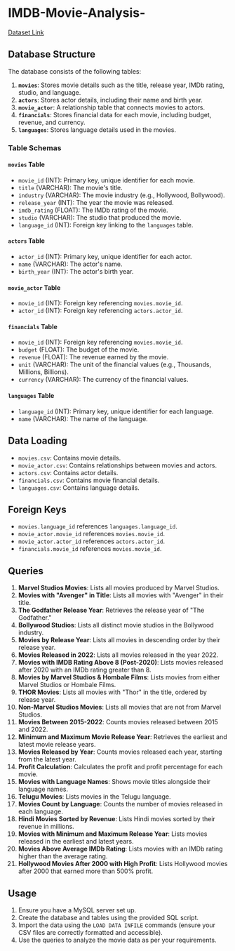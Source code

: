 ﻿# IMDB-Movie-Analysis-
[Dataset Link](https://docs.google.com/spreadsheets/d/1in1xkssJYKpXloGGQaMTcfaAwYx3mSoM/edit?gid=839469216#gid=839469216)

## Database Structure

The database consists of the following tables:

1. **`movies`**: Stores movie details such as the title, release year, IMDb rating, studio, and language.
2. **`actors`**: Stores actor details, including their name and birth year.
3. **`movie_actor`**: A relationship table that connects movies to actors.
4. **`financials`**: Stores financial data for each movie, including budget, revenue, and currency.
5. **`languages`**: Stores language details used in the movies.

### Table Schemas

#### `movies` Table
- `movie_id` (INT): Primary key, unique identifier for each movie.
- `title` (VARCHAR): The movie's title.
- `industry` (VARCHAR): The movie industry (e.g., Hollywood, Bollywood).
- `release_year` (INT): The year the movie was released.
- `imdb_rating` (FLOAT): The IMDb rating of the movie.
- `studio` (VARCHAR): The studio that produced the movie.
- `language_id` (INT): Foreign key linking to the `languages` table.

#### `actors` Table
- `actor_id` (INT): Primary key, unique identifier for each actor.
- `name` (VARCHAR): The actor's name.
- `birth_year` (INT): The actor's birth year.

#### `movie_actor` Table
- `movie_id` (INT): Foreign key referencing `movies.movie_id`.
- `actor_id` (INT): Foreign key referencing `actors.actor_id`.

#### `financials` Table
- `movie_id` (INT): Foreign key referencing `movies.movie_id`.
- `budget` (FLOAT): The budget of the movie.
- `revenue` (FLOAT): The revenue earned by the movie.
- `unit` (VARCHAR): The unit of the financial values (e.g., Thousands, Millions, Billions).
- `currency` (VARCHAR): The currency of the financial values.

#### `languages` Table
- `language_id` (INT): Primary key, unique identifier for each language.
- `name` (VARCHAR): The name of the language.

## Data Loading

- `movies.csv`: Contains movie details.
- `movie_actor.csv`: Contains relationships between movies and actors.
- `actors.csv`: Contains actor details.
- `financials.csv`: Contains movie financial details.
- `languages.csv`: Contains language details.

## Foreign Keys
- `movies.language_id` references `languages.language_id`.
- `movie_actor.movie_id` references `movies.movie_id`.
- `movie_actor.actor_id` references `actors.actor_id`.
- `financials.movie_id` references `movies.movie_id`.

## Queries
1. **Marvel Studios Movies**: Lists all movies produced by Marvel Studios.
2. **Movies with "Avenger" in Title**: Lists all movies with "Avenger" in their title.
3. **The Godfather Release Year**: Retrieves the release year of "The Godfather."
4. **Bollywood Studios**: Lists all distinct movie studios in the Bollywood industry.
5. **Movies by Release Year**: Lists all movies in descending order by their release year.
6. **Movies Released in 2022**: Lists all movies released in the year 2022.
7. **Movies with IMDB Rating Above 8 (Post-2020)**: Lists movies released after 2020 with an IMDb rating greater than 8.
8. **Movies by Marvel Studios & Hombale Films**: Lists movies from either Marvel Studios or Hombale Films.
9. **THOR Movies**: Lists all movies with "Thor" in the title, ordered by release year.
10. **Non-Marvel Studios Movies**: Lists all movies that are not from Marvel Studios.
11. **Movies Between 2015-2022**: Counts movies released between 2015 and 2022.
12. **Minimum and Maximum Movie Release Year**: Retrieves the earliest and latest movie release years.
13. **Movies Released by Year**: Counts movies released each year, starting from the latest year.
14. **Profit Calculation**: Calculates the profit and profit percentage for each movie.
15. **Movies with Language Names**: Shows movie titles alongside their language names.
16. **Telugu Movies**: Lists movies in the Telugu language.
17. **Movies Count by Language**: Counts the number of movies released in each language.
18. **Hindi Movies Sorted by Revenue**: Lists Hindi movies sorted by their revenue in millions.
19. **Movies with Minimum and Maximum Release Year**: Lists movies released in the earliest and latest years.
20. **Movies Above Average IMDb Rating**: Lists movies with an IMDb rating higher than the average rating.
21. **Hollywood Movies After 2000 with High Profit**: Lists Hollywood movies after 2000 that earned more than 500% profit.

## Usage
1. Ensure you have a MySQL server set up.
2. Create the database and tables using the provided SQL script.
3. Import the data using the `LOAD DATA INFILE` commands (ensure your CSV files are correctly formatted and accessible).
4. Use the queries to analyze the movie data as per your requirements.

